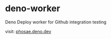 # deno-worker
Deno Deploy worker for Github integration testing

visit: [phosae.deno.dev](phosae.deno.dev)
